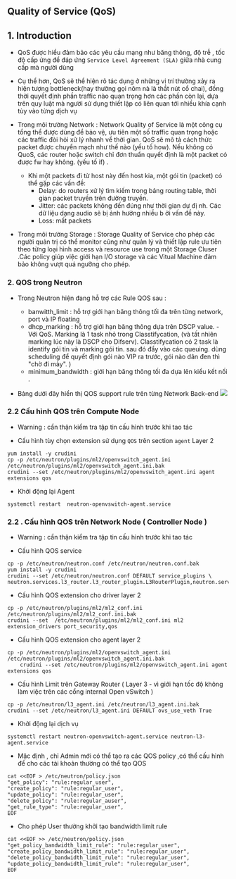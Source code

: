
## Quality of Service (QoS)

## 1. Introduction
- QoS được hiểu đảm bảo các yêu cầu mạng như băng thông, độ trễ , tốc độ cấp ứng để đáp ứng `Service Level Agreement (SLA)` giữa nhà cung cấp mà người dùng
- Cụ thể hơn, QoS sẽ thể hiện rõ tác dụng ở những vị trí thường xảy ra hiện tượng bottleneck(hay thường gọi nôm nà là thắt nút cổ chai), đồng thời quyết định phần traffic nào quan trọng hơn các phần còn lại, dựa trên quy luật mà người sử dụng thiết lập có liên quan tới nhiều khía cạnh tùy vào từng dịch vụ
- Trong môi trường Network :  Network  Quality of Service là  một công cụ tổng thể được dùng để bảo vệ, ưu tiên một số traffic quan trọng hoặc các traffic đòi hỏi xử lý nhanh về thời gian. QoS sẽ mô tả cách thức packet được chuyển mạch như thế nào (yếu tố how). Nếu không có QuoS, các router hoặc switch chỉ đơn thuần quyết định là một packet có được fw hay không. (yếu tố if) .
	- Khi một packets đi từ host này đến host kia, một gói tin (packet) có thể gặp các vấn đề:
		- Delay: do routers xử lý tìm kiếm trong bảng routing table, thời gian packet truyền trên đường truyền.
		- Jitter:  các packets không đến đúng như thời gian dự đị	nh. Các dữ liệu dạng audio sẽ bị ảnh hưởng nhiều b	ởi vấn đề này.
		- Loss: mất packets

- Trong môi trường Storage : Storage Quality of Service cho phép các người quản trị có thể monitor cũng như quản lý và thiết lập rule ưu tiên theo từng loại hình access và resource use  trong một Storage Cluser  .Các policy giúp việc giới hạn I/O storage và các Vitual Machine đảm bảo không vượt quá ngưỡng cho phép.

### 2. QOS trong Neutron

- Trong Neutron hiện đang hỗ trợ các Rule QOS sau : 	
	- banwitth_limit : hỗ trợ giới hạn băng thông tối đa trên từng network, port và IP floating
	- dhcp_marking : hỗ trợ giới hạn băng thông dựa trên  DSCP value. -  Với QoS. Marking là 1 task nhỏ trong Classtifycation, (và tất nhiên marking lúc này là DSCP cho Difserv). Classtifycation có 2 task là identify gói tin và marking gói tin. sau đó đẩy vào các queuing. dùng scheduling để quyết định gói nào VIP ra trước, gói nào dân đen thì "chờ đi mày". ) 
	- minimum_bandwidth : giới hạn băng thông tối đa dựa lên kiểu kết nối . 

- Bảng dưới đây hiển thị QOS support rule trên từng Network Back-end
![](https://i.imgur.com/sHUxCUB.png) 


### 2.2 Cấu hình QOS trên Compute Node 

- Warning : cẩn thận kiểm tra tập tin cấu hình trước khi tao tác 

-  Cấu hình tùy chọn extension sử dụng `QOS` trên section `agent` Layer 2
```
yum install -y crudini
cp -p /etc/neutron/plugins/ml2/openvswitch_agent.ini /etc/neutron/plugins/ml2/openvswitch_agent.ini.bak
crudini --set /etc/neutron/plugins/ml2/openvswitch_agent.ini agent extensions qos
```

- Khởi động lại Agent
```
systemctl restart  neutron-openvswitch-agent.service
```

### 2.2 . Cấu hình QOS trên Network Node ( Controller Node ) 

- Warning : cẩn thận kiểm tra tập tin cấu hình trước khi tao tác 

- Cấu hình QOS service 
```
cp -p /etc/neutron/neutron.conf /etc/neutron/neutron.conf.bak
yum install -y crudini
crudini --set /etc/neutron/neutron.conf DEFAULT service_plugins \ neutron.services.l3_router.l3_router_plugin.L3RouterPlugin,neutron.services.metering.metering_plugin.MeteringPlugin,neutron.services.qos.qos_plugin.QoSPlugin
```

- Cấu hình QOS extension cho driver layer  2
```
cp -p /etc/neutron/plugins/ml2/ml2_conf.ini /etc/neutron/plugins/ml2/ml2_conf.ini.bak
crudini --set  /etc/neutron/plugins/ml2/ml2_conf.ini ml2 extension_drivers port_security,qos

```

- Cấu hình QOS extension cho agent layer 2
```
cp -p /etc/neutron/plugins/ml2/openvswitch_agent.ini /etc/neutron/plugins/ml2/openvswitch_agent.ini.bak
	crudini --set /etc/neutron/plugins/ml2/openvswitch_agent.ini agent extensions qos
```

- Cấu hình Limit trên Gateway Router ( Layer 3 - vì giới hạn tốc độ không làm việc trên các cổng internal Open vSwitch ) 
```
cp -p /etc/neutron/l3_agent.ini /etc/neutron/l3_agent.ini.bak
crudini --set /etc/neutron/l3_agent.ini DEFAULT ovs_use_veth True
```


- Khởi động lại dịch vụ 

```
systemctl restart neutron-openvswitch-agent.service neutron-l3-agent.service
```


- Mặc định , chỉ Admin mới có thể tạo ra các QOS policy ,có thể cấu hình để cho các tài khoản thường có thể tạo QOS
```
cat <<EOF > /etc/neutron/policy.json
"get_policy": "rule:regular_user",
"create_policy": "rule:regular_user",
"update_policy": "rule:regular_user",
"delete_policy": "rule:regular_auser",
"get_rule_type": "rule:regular_user",
EOF
```

- Cho phép User thường khởi tạo bandwidth limit rule
```
cat <<EOF >> /etc/neutron/policy.json
"get_policy_bandwidth_limit_rule": "rule:regular_user",
"create_policy_bandwidth_limit_rule": "rule:regular_user",
"delete_policy_bandwidth_limit_rule": "rule:regular_user",
"update_policy_bandwidth_limit_rule": "rule:regular_user",
EOF
```

